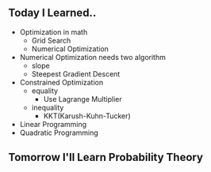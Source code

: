 ## Today I Learned..

 - Optimization in math
 	- Grid Search
	- Numerical Optimization
 - Numerical Optimization needs two algorithm
 	- slope
	- Steepest Gradient Descent
 - Constrained Optimization
 	- equality
		- Use Lagrange Multiplier
	- inequality
		- KKT(Karush-Kuhn-Tucker)
 - Linear Programming
 - Quadratic Programming

## Tomorrow I'll Learn Probability Theory
